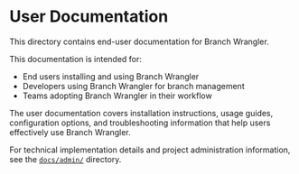 # User Documentation

This directory contains end-user documentation for Branch Wrangler.

This documentation is intended for:
- End users installing and using Branch Wrangler
- Developers using Branch Wrangler for branch management
- Teams adopting Branch Wrangler in their workflow

The user documentation covers installation instructions, usage guides, configuration options, and troubleshooting information that help users effectively use Branch Wrangler.

For technical implementation details and project administration information, see the [`docs/admin/`](../admin/) directory.